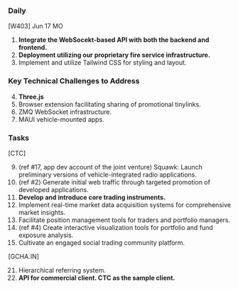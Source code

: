 
### Daily

[W403] Jun 17 MO
1. **Integrate the WebSocekt-based API with both the backend and frontend.**
22. **Deployment utilizing our proprietary fire service infrastructure.**
3. Implement and utilize Tailwind CSS for styling and layout.

### Key Technical Challenges to Address

4. **Three.js**
5. Browser extension facilitating sharing of promotional tinylinks.
6. ZMQ WebSocket infrastructure.
17. MAUI vehicle-mounted apps.

### Tasks

[CTC]

9. (ref #17, app dev account of the joint venture) Squawk: Launch preliminary versions of vehicle-integrated radio applications.
10. (ref #2) Generate initial web traffic through targeted promotion of developed applications.
11. **Develop and introduce core trading instruments.**
12. Implement real-time market data acquisition systems for comprehensive market insights.
13. Facilitate position management tools for traders and portfolio managers.
14. (ref #4) Create interactive visualization tools for portfolio and fund exposure analysis.
15. Cultivate an engaged social trading community platform.

[GCHA.IN]

21. Hierarchical referring system.
23. **API for commercial client. CTC as the sample client.**